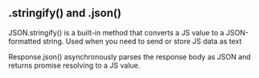 ## .stringify() and .json()

JSON.stringify() is a built-in method that converts a JS value to a JSON-formatted string.
Used when you need to send or store JS data as text

Response.json() asynchronously parses the response body as JSON and returns promise resolving to a JS value.

